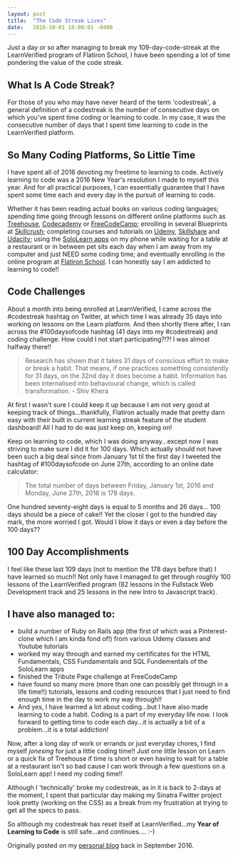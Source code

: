 ```yaml
---
layout: post
title:  "The Code Streak Lives"
date:   2016-10-01 18:08:01 -0400
---
```


Just a day or so after managing to break my 109-day-code-streak at the LearnVerified program of Flatiron School, I have been spending a lot of time pondering the value of the code streak.

[](https://twitter.com/SandyVern/status/772059457341775872)

## What Is A Code Streak?

For those of you who may have never heard of the term 'codestreak', a general definition of a codestreak is the number of consecutive days on which you’ve spent time coding or learning to code. In my case, it was the consecutive number of days that I spent time learning to code in the LearnVerified platform.

##  So Many Coding Platforms, So Little Time

I have spent all of 2016 devoting my freetime to learning to code. Actively learning to code was a 2016 New Year's resolution I made to myself this year. And for all practical purposes, I can essentially guarantee that I have spent some time each and every day in the pursuit of learning to code.

Whether it has been reading actual books on various coding languages; spending time going through lessons on different online platforms such as [Treehouse](http://teamtreehouse.com), [Codecademy](http://codecademy.com) or [FreeCodeCamp](http://freecodecamp.com); enrolling in several Blueprints at [Skillcrush](http://skillcrush.com); completing courses and tutorials on [Udemy](http://udemy.com), [Skillshare](http://skillshare.com) and [Udacity](http://udacity); using the [SoloLearn apps](http://sololearn.com) on my phone while waiting for a table at a restaurant or in between pet sits each day when I am away from my computer and just NEED some coding time; and eventually enrolling in the online program at [Flatiron School](http://flatironschool.com). I can honestly say I am addicted to learning to code!!

## Code Challenges

About a month into being enrolled at LearnVerified, I came across the #codestreak hashtag on Twitter, at which time I was already 35 days into working on lessons on the Learn platform. And then shortly there after, I ran across the #100daysofcode hashtag (41 days into my #codestreak) and coding challenge. How could I not start participating?!?! I was almost halfway there!!

> Research has shown that it takes 31 days of conscious effort to make or break a habit. That means, if one practices something consistently for 31 days, on the 32nd day it does become a habit. Information has been internalised into behavioural change, which is called transformation. - Shiv Khera

At first I wasn't sure I could keep it up because I am not very good at keeping track of things...thankfully, Flatiron actually made that pretty darn easy with their built in current learning streak feature of the student dashboard! All I had to do was just keep on, keeping on!

Keep on learning to code, which I was doing anyway...except now I was striving to make sure I did it for 100 days. Which actually should not have been such a big deal since from January 1st til the first day I tweeted the hashtag of #100daysofcode on June 27th, according to an online date calculator:

> The total number of days between Friday, January 1st, 2016 and Monday, June 27th, 2016 is 178 days.

One hundred seventy-eight days is equal to 5 months and 26 days... 100 days should be a piece of cake!! Yet the closer I got to the hundred day mark, the more worried I got. Would I blow it days or even a day before the 100 days??

## 100 Day Accomplishments

I feel like these last 109 days (not to mention the 178 days before that) I have learned so much!! Not only have I managed to get through roughly 100 lessons of the LearnVerified program (82 lessons in the Fullstack Web Development track and 25 lessons in the new Intro to Javascript track).

## I have also managed to:

*  build a number of Ruby on Rails app (the first of which was a Pinterest-clone which I am kinda fond of!) from various Udemy classes and Youtube tutorials
*  worked my way through and earned my certificates for the HTML Fundamentals, CSS Fundamentals and SQL Fundementals of the SoloLearn apps
*  finished the Tribute Page challenge at FreeCodeCamp
*  have found so many more (more than one can possibly get through in a life time!!) tutorials, lessons and coding resources that I just need to find enough time in the day to work my way through!!
* And yes, I have learned a lot about coding...but I have also made learning to code a habit. Coding is a part of my everyday life now. I look forward to getting time to code each day...it is actually a bit of a problem...it is a total addiction!

Now, after a long day of work or errands or just everyday chores, I find myself *jonesing* for just a little coding time!!  Just one little lesson on Learn or a quick fix of Treehouse if time is short or even having to wait for a table at a restaurant isn't so bad cause I can work through a few questions on a SoloLearn app! I need my coding time!!

Although I 'technically' broke my codestreak, as in it is back to 2-days at the moment, I spent that particular day making my Sinatra Fwitter project look pretty (working on the CSS) as a break from my frustration at trying to get all the specs to pass.

So although my codestreak has reset itself at LearnVerified...my **Year of Learning to Code** is still safe...and continues....  :-)

Originally posted on my [personal blog](http://scribblesandmusings.com) back in September 2016.




